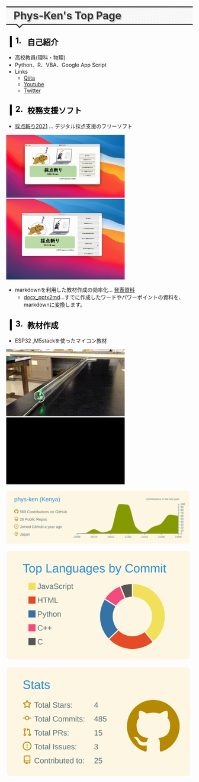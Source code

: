 # Phys-Ken's Top Page

## 自己紹介
* 高校教員(理科・物理)
* Python、R、VBA、Google App Script
* Links
  * [Qiita](https://qiita.com/phys-ken)
  * [Youtube](https://www.youtube.com/channel/UCZ_2UC-s5Sv4bCqh2EKjNmw/videos)
  * [Twitter](https://twitter.com/phys_ken)



## 校務支援ソフト
* [採点斬り2021](https://github.com/phys-ken/saitenGiri2021) … デジタル採点支援のフリーソフト

<img src="./fig/1giri.gif" alt="図形が表示できません" border="0"
width="320"  />
<img src="./fig/2saiten.gif" alt="図形が表示できません" border="0"
width="320" />

* markdownを利用した教材作成の効率化… [発表資料](https://www2.hamajima.co.jp/~tenjin/ypc/217/20210725markdown.pdf)
  * [docx_pptx2md](https://github.com/phys-ken/docx_pptx2md)…すでに作成したワードやパワーポイントの資料を、markdownに変換します。



## 教材作成

* ESP32 ,M5stackを使ったマイコン教材

![音](fig/resAnime.gif)
![距離](fig/processing.gif)







[![](https://raw.githubusercontent.com/phys-ken/phys-ken/main/profile-summary-card-output/solarized/0-profile-details.svg)](https://github.com/vn7n24fzkq/github-profile-summary-cards)

[![](https://raw.githubusercontent.com/phys-ken/phys-ken/main/profile-summary-card-output/solarized/2-most-commit-language.svg)](https://github.com/vn7n24fzkq/github-profile-summary-cards)

[![](https://raw.githubusercontent.com/phys-ken/phys-ken/main/profile-summary-card-output/solarized/3-stats.svg)](https://github.com/vn7n24fzkq/github-profile-summary-cards)

<style type="text/css">

body {

  counter-reset: number 0; /* number のカウンタを 0 にセット */

}

h1 {

  position:relative; 
  padding:5px 20px; 
  font:bold  Arial, Helvetica, sans-serif; 
  color:#333; 
  background:#fff; 
  text-shadow:

    1px 1px 0 #fff,
    2px 2px 0 #999;

  border-top:#333 solid 3px; 
  border-bottom:#333 solid 3px; 

    background-image: -webkit-gradient(linear, left top, right bottom,
      from(			rgba(255, 255, 255, 0.0)), 
      color-stop(0.4, rgba(255, 255, 255, 0.0)), 
      color-stop(0.4, rgba(0, 0, 0, 0.1)), 
      color-stop(0.6, rgba(0, 0, 0, 0.1)), 
      color-stop(0.6, rgba(255, 255, 255, 0.0)),
      to(				rgba(255, 255, 255, 0.0))
      );

  background-image: -webkit-linear-gradient(top -45deg, 

      transparent 40%,
            rgba(0, 0, 0, 0.1) 40%,
            rgba(0, 0, 0, 0.1) 60%,
            transparent 60%
      );

  background-image: -moz-linear-gradient(top -45deg, 

      transparent 40%,
            rgba(0, 0, 0, 0.1) 40%,
            rgba(0, 0, 0, 0.1) 60%,
            transparent 60%
      );

  background-image: -o-linear-gradient(top -45deg, 

      transparent 40%,
            rgba(0, 0, 0, 0.1) 40%,
            rgba(0, 0, 0, 0.1) 60%,
            transparent 60%
      );

  background-image: linear-gradient(to bottom -45deg, 

      transparent 40%,
            rgba(0, 0, 0, 0.1) 40%,
            rgba(0, 0, 0, 0.1) 60%,
            transparent 60%
      );

  background-size:4px 4px; 

}
h1:before{

  content:" "; 
  position:absolute; 
  top:100%; 
  left:24px; 
  width:0; 
  height:0; 
  border-width:12px; 
  border-style:solid; 
  border-color:transparent; 
  border-top-color:#333; 

}
h1:after{

  content:" "; 
  position:absolute; 
  top:100%; 
  left:28px; 
  width:0; 
  height:0; 
  border-width:8px; 
  border-style:solid; 
  border-color:transparent; 
  border-top-color:#f0f0f0; 
  z-index:1; 

}

h2:before {

    counter-increment: number 1 ;

content: counter(number) "."; 

    height: 10px;
    width: 40px;
    left: 10px;
    position: absolute;
    top: 0px;

}

h2 {

    padding-bottom: 0.1em;

    position: relative;
    padding-left: 90px;
    margin-left: 10px;
      padding: 0em 2em;/*上下 左右の余白*/

  color: black; /*文字色*/
  background: transparent; /*背景透明に*/
  border-left: solid 5px black; /*左線*/
}

h3 {

    text-decoration: underline;

}

.kousiki {

    position: relative;
    margin: 2em 0;
    padding: 0.5em 1em;
    border: solid 3px black;
    border-radius: 8px;

}
.kousiki .box-title {

    position: absolute;
    display: inline-block;
    top: -13px;
    left: 10px;
    padding: 0 9px;
    line-height: 1;
    font-size: 19px;
    background: #FFF;
    color: black;
    font-weight: bold;

}
.kousiki p {

    margin: 0; 
    padding: 0;

}

</style>
